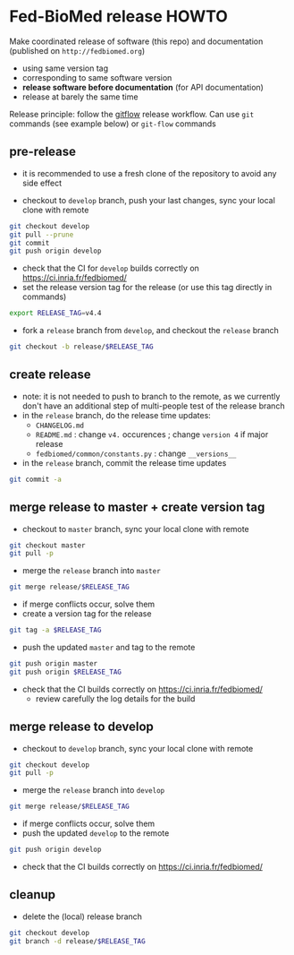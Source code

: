 # Fed-BioMed release HOWTO

Make coordinated release of software (this repo) and documentation (published on `http://fedbiomed.org`)
  * using same version tag
  * corresponding to same software version
  * **release software before documentation** (for API documentation)
  * release at barely the same time

Release principle: follow the [gitflow](https://www.atlassian.com/git/tutorials/comparing-workflows/gitflow-workflow) release workflow. Can use `git` commands (see example below) or `git-flow` commands

## pre-release

- it is recommended to use a fresh clone of the repository to avoid any side effect

- checkout to `develop` branch, push your last changes, sync your local clone with remote
```bash
git checkout develop
git pull --prune
git commit
git push origin develop
```
- check that the CI for `develop` builds correctly on https://ci.inria.fr/fedbiomed/
- set the release version tag for the release (or use this tag directly in commands)
```bash
export RELEASE_TAG=v4.4
```
- fork a `release` branch from `develop`, and checkout the `release` branch
```bash
git checkout -b release/$RELEASE_TAG
```

## create release

- note: it is not needed to push to branch to the remote, as we currently don't have an additional step of multi-people test of the release branch
- in the `release` branch, do the release time updates:
  * `CHANGELOG.md`
  * `README.md` : change `v4.` occurences ; change `version 4` if major release
  * `fedbiomed/common/constants.py` : change `__versions__`
- in the `release` branch, commit the release time updates
```bash
git commit -a
```

## merge release to master + create version tag

- checkout to `master` branch, sync your local clone with remote
```bash
git checkout master
git pull -p
```
- merge the `release` branch into `master`
```bash
git merge release/$RELEASE_TAG
```
- if merge conflicts occur, solve them
- create a version tag for the release
```bash
git tag -a $RELEASE_TAG
```
- push the updated `master` and tag to the remote
```bash
git push origin master
git push origin $RELEASE_TAG
```
- check that the CI builds correctly on https://ci.inria.fr/fedbiomed/
  * review carefully the log details for the build


## merge release to develop

- checkout to `develop` branch, sync your local clone with remote
```bash
git checkout develop
git pull -p
```
- merge the `release` branch into `develop`
```bash
git merge release/$RELEASE_TAG
```
- if merge conflicts occur, solve them
- push the updated `develop` to the remote
```bash
git push origin develop
```
- check that the CI builds correctly on https://ci.inria.fr/fedbiomed/


## cleanup

- delete the (local) release branch
```bash
git checkout develop
git branch -d release/$RELEASE_TAG
```
